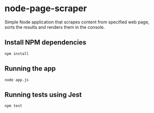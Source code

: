 # node-page-scraper

Simple Node application that scrapes content from specified web page, sorts the results and renders them in the console.

## Install NPM dependencies

```npm install```

## Running the app

```node app.js```

## Running tests using Jest 

```npm test```
